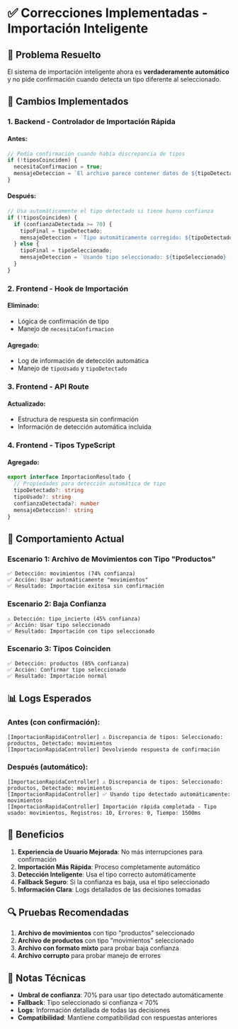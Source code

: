 # ✅ **Correcciones Implementadas - Importación Inteligente**

## 🎯 **Problema Resuelto**

El sistema de importación inteligente ahora es **verdaderamente automático** y no pide confirmación cuando detecta un tipo diferente al seleccionado.

## 🔧 **Cambios Implementados**

### **1. Backend - Controlador de Importación Rápida**

#### **Antes:**
```typescript
// Pedía confirmación cuando había discrepancia de tipos
if (!tiposCoinciden) {
  necesitaConfirmacion = true;
  mensajeDeteccion = `El archivo parece contener datos de ${tipoDetectado} pero seleccionaste ${tipoSeleccionado}. ¿Deseas continuar con ${tipoSeleccionado} o cambiar a ${tipoDetectado}?`;
}
```

#### **Después:**
```typescript
// Usa automáticamente el tipo detectado si tiene buena confianza
if (!tiposCoinciden) {
  if (confianzaDetectada >= 70) {
    tipoFinal = tipoDetectado;
    mensajeDeteccion = `Tipo automáticamente corregido: ${tipoDetectado} (detectado con ${confianzaDetectada}% de confianza)`;
  } else {
    tipoFinal = tipoSeleccionado;
    mensajeDeteccion = `Usando tipo seleccionado: ${tipoSeleccionado} (detección con baja confianza: ${confianzaDetectada}%)`;
  }
}
```

### **2. Frontend - Hook de Importación**

#### **Eliminado:**
- Lógica de confirmación de tipo
- Manejo de `necesitaConfirmacion`

#### **Agregado:**
- Log de información de detección automática
- Manejo de `tipoUsado` y `tipoDetectado`

### **3. Frontend - API Route**

#### **Actualizado:**
- Estructura de respuesta sin confirmación
- Información de detección automática incluida

### **4. Frontend - Tipos TypeScript**

#### **Agregado:**
```typescript
export interface ImportacionResultado {
  // Propiedades para detección automática de tipo
  tipoDetectado?: string
  tipoUsado?: string
  confianzaDetectada?: number
  mensajeDeteccion?: string
}
```

## 🚀 **Comportamiento Actual**

### **Escenario 1: Archivo de Movimientos con Tipo "Productos"**
```
✅ Detección: movimientos (74% confianza)
✅ Acción: Usar automáticamente "movimientos"
✅ Resultado: Importación exitosa sin confirmación
```

### **Escenario 2: Baja Confianza**
```
⚠️ Detección: tipo_incierto (45% confianza)
✅ Acción: Usar tipo seleccionado
✅ Resultado: Importación con tipo seleccionado
```

### **Escenario 3: Tipos Coinciden**
```
✅ Detección: productos (85% confianza)
✅ Acción: Confirmar tipo seleccionado
✅ Resultado: Importación normal
```

## 📊 **Logs Esperados**

### **Antes (con confirmación):**
```
[ImportacionRapidaController] ⚠️ Discrepancia de tipos: Seleccionado: productos, Detectado: movimientos
[ImportacionRapidaController] Devolviendo respuesta de confirmación
```

### **Después (automático):**
```
[ImportacionRapidaController] ⚠️ Discrepancia de tipos: Seleccionado: productos, Detectado: movimientos
[ImportacionRapidaController] ✅ Usando tipo detectado automáticamente: movimientos
[ImportacionRapidaController] Importación rápida completada - Tipo usado: movimientos, Registros: 10, Errores: 0, Tiempo: 1500ms
```

## 🎉 **Beneficios**

1. **Experiencia de Usuario Mejorada**: No más interrupciones para confirmación
2. **Importación Más Rápida**: Proceso completamente automático
3. **Detección Inteligente**: Usa el tipo correcto automáticamente
4. **Fallback Seguro**: Si la confianza es baja, usa el tipo seleccionado
5. **Información Clara**: Logs detallados de las decisiones tomadas

## 🔍 **Pruebas Recomendadas**

1. **Archivo de movimientos** con tipo "productos" seleccionado
2. **Archivo de productos** con tipo "movimientos" seleccionado
3. **Archivo con formato mixto** para probar baja confianza
4. **Archivo corrupto** para probar manejo de errores

## 📝 **Notas Técnicas**

- **Umbral de confianza**: 70% para usar tipo detectado automáticamente
- **Fallback**: Tipo seleccionado si confianza < 70%
- **Logs**: Información detallada de todas las decisiones
- **Compatibilidad**: Mantiene compatibilidad con respuestas anteriores 